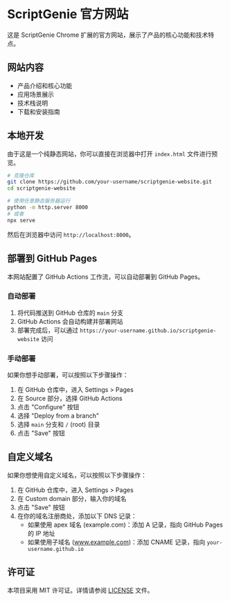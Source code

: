 # ScriptGenie 官方网站

这是 ScriptGenie Chrome 扩展的官方网站，展示了产品的核心功能和技术特点。

## 网站内容

- 产品介绍和核心功能
- 应用场景展示
- 技术栈说明
- 下载和安装指南

## 本地开发

由于这是一个纯静态网站，你可以直接在浏览器中打开 `index.html` 文件进行预览。

```bash
# 克隆仓库
git clone https://github.com/your-username/scriptgenie-website.git
cd scriptgenie-website

# 使用任意静态服务器运行
python -m http.server 8000
# 或者
npx serve
```

然后在浏览器中访问 `http://localhost:8000`。

## 部署到 GitHub Pages

本网站配置了 GitHub Actions 工作流，可以自动部署到 GitHub Pages。

### 自动部署

1. 将代码推送到 GitHub 仓库的 `main` 分支
2. GitHub Actions 会自动构建并部署网站
3. 部署完成后，可以通过 `https://your-username.github.io/scriptgenie-website` 访问

### 手动部署

如果你想手动部署，可以按照以下步骤操作：

1. 在 GitHub 仓库中，进入 Settings > Pages
2. 在 Source 部分，选择 GitHub Actions
3. 点击 "Configure" 按钮
4. 选择 "Deploy from a branch"
5. 选择 `main` 分支和 `/` (root) 目录
6. 点击 "Save" 按钮

## 自定义域名

如果你想使用自定义域名，可以按照以下步骤操作：

1. 在 GitHub 仓库中，进入 Settings > Pages
2. 在 Custom domain 部分，输入你的域名
3. 点击 "Save" 按钮
4. 在你的域名注册商处，添加以下 DNS 记录：
   - 如果使用 apex 域名 (example.com)：添加 A 记录，指向 GitHub Pages 的 IP 地址
   - 如果使用子域名 (www.example.com)：添加 CNAME 记录，指向 `your-username.github.io`

## 许可证

本项目采用 MIT 许可证。详情请参阅 [LICENSE](LICENSE) 文件。